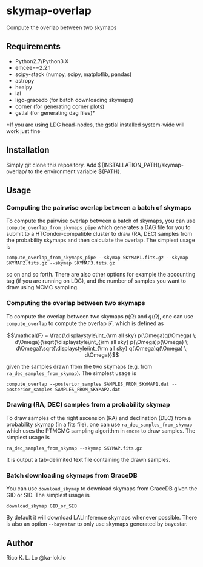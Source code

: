 # skymap-overlap

Compute the overlap between two skymaps

## Requirements
 * Python2.7/Python3.X
 * emcee==2.2.1
 * scipy-stack (numpy, scipy, matplotlib, pandas)
 * astropy
 * healpy
 * lal
 * ligo-gracedb (for batch downloading skymaps)
 * corner (for generating corner plots)
 * gstlal (for generating dag files)*

*If you are using LDG head-nodes, the gstlal installed system-wide will work just fine

## Installation
Simply git clone this repository. Add ${INSTALLATION_PATH}/skymap-overlap/ to the environment variable ${PATH}.

## Usage
### Computing the pairwise overlap between a batch of skymaps
To compute the pairwise overlap between a batch of skymaps, you can use `compute_overlap_from_skymaps_pipe` which generates a DAG file
for you to submit to a HTCondor-compatible cluster to draw (RA, DEC) samples from the probability skymaps and then calculate the overlap.
The simplest usage is
```
compute_overlap_from_skymaps_pipe --skymap SKYMAP1.fits.gz --skymap SKYMAP2.fits.gz --skymap SKYMAP3.fits.gz
```
so on and so forth. There are also other options for example the accounting tag (if you are running on LDG), and the number of samples
you want to draw using MCMC sampling.

### Computing the overlap between two skymaps
To compute the overlap between two skymaps $`p(\Omega)`$ and $`q(\Omega)`$, one can use `compute_overlap` to compute the overlap $`\mathcal{F}`$, which is defined as
```math
\mathcal{F} = \frac{\displaystyle\int_{\rm all sky} p(\Omega)q(\Omega) \; d\Omega}{\sqrt{\displaystyle\int_{\rm all sky} p(\Omega)p(\Omega) \; d\Omega}\sqrt{\displaystyle\int_{\rm all sky} q(\Omega)q(\Omega) \; d\Omega}}
```
given the samples drawn from the two skymaps (e.g. from `ra_dec_samples_from_skymap`). The simplest usage is
```
compute_overlap --posterior_samples SAMPLES_FROM_SKYMAP1.dat --posterior_samples SAMPLES_FROM_SKYMAP2.dat
```

### Drawing (RA, DEC) samples from a probability skymap
To draw samples of the right ascension (RA) and declination (DEC) from a probability skymap (in a fits file), one can use
`ra_dec_samples_from_skymap` which uses the PTMCMC sampling algorithm in `emcee` to draw samples. The simplest usage is
```
ra_dec_samples_from_skymap --skymap SKYMAP.fits.gz
```
It is output a tab-delimited text file containing the drawn samples.

### Batch downloading skymaps from GraceDB
You can use `download_skymap` to download skymaps from GraceDB given the GID or SID. The simplest usage is
```
download_skymap GID_or_SID
```
By default it will download LALInference skymaps whenever possible. There is also an option `--bayestar` to only use
skymaps generated by bayestar.

## Author
Rico K. L. Lo @ka-lok.lo